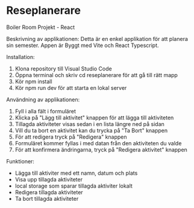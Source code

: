 # Reseplanerare
 Boiler Room Projekt - React

Beskrivning av applikationen:
Detta är en enkel applikation för att planera sin semester. Appen är Byggt med Vite och React Typescript.

Installation:
1. Klona repository till Visual Studio Code
2. Öppna terminal och skriv cd reseplanerare för att gå till rätt mapp
3. Kör npm install
4. Kör npm run dev för att starta en lokal server

Användning av applikationen:
1. Fyll i alla fält i formuläret
2. Klicka på "Lägg till aktivitet" knappen för att lägga till aktiviteten
3. Tillagda aktiviteter visas sedan i en lista längre ned på sidan
4. Vill du ta bort en aktivitet kan du trycka på "Ta Bort" knappen 
5. För att redigera tryck på "Redigera" knappen
6. Formuläret kommer fyllas i med datan från den aktiviteten du valde
7. För att konfirmera ändringarna, tryck på "Redigera aktivitet" knappen

Funktioner:
- Lägga till aktiviter med ett namn, datum och plats
- Visa upp tillagda aktiviteter
- local storage som sparar tillagda aktiviter lokalt
- Redigera tillagda aktiviteter
- Ta bort tillagda aktiviteter